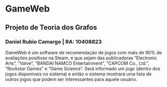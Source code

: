 # GameWeb
## Projeto de Teoria dos Grafos


### Daniel Rubio Camargo | RA: 10408823


GameWeb é um software de recomendação de jogos com mais de 90% de avaliações positivas na Steam, e que sejam das publicadoras “Electronic Arts”, “Valve”, “BANDAI NAMCO Entertainment”, “CAPCOM Co., Ltd.”, “Rockstar Games” e “Game Science”. Será informado um jogo (dentro dos jogos disponíveis no sistema) e então o sistema mostrará uma lista de outros jogos que podem ser interessantes para aquele usuário.

